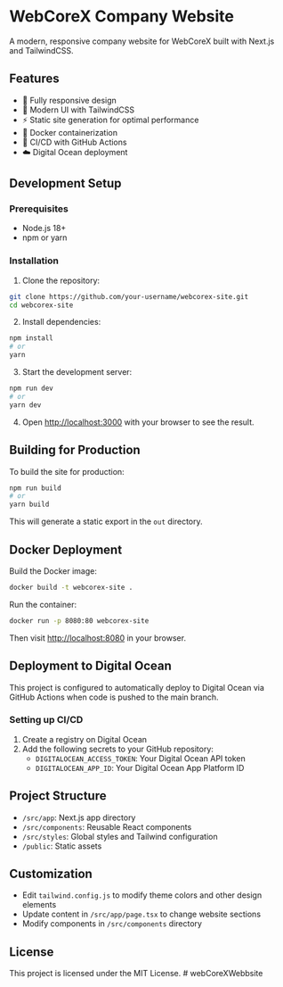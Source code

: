 # WebCoreX Company Website

A modern, responsive company website for WebCoreX built with Next.js and TailwindCSS.

## Features

- 📱 Fully responsive design
- 🎨 Modern UI with TailwindCSS
- ⚡ Static site generation for optimal performance
- 🐳 Docker containerization
- 🚀 CI/CD with GitHub Actions
- ☁️ Digital Ocean deployment

## Development Setup

### Prerequisites

- Node.js 18+
- npm or yarn

### Installation

1. Clone the repository:
```bash
git clone https://github.com/your-username/webcorex-site.git
cd webcorex-site
```

2. Install dependencies:
```bash
npm install
# or
yarn
```

3. Start the development server:
```bash
npm run dev
# or
yarn dev
```

4. Open [http://localhost:3000](http://localhost:3000) with your browser to see the result.

## Building for Production

To build the site for production:

```bash
npm run build
# or
yarn build
```

This will generate a static export in the `out` directory.

## Docker Deployment

Build the Docker image:

```bash
docker build -t webcorex-site .
```

Run the container:

```bash
docker run -p 8080:80 webcorex-site
```

Then visit [http://localhost:8080](http://localhost:8080) in your browser.

## Deployment to Digital Ocean

This project is configured to automatically deploy to Digital Ocean via GitHub Actions when code is pushed to the main branch.

### Setting up CI/CD

1. Create a registry on Digital Ocean
2. Add the following secrets to your GitHub repository:
   - `DIGITALOCEAN_ACCESS_TOKEN`: Your Digital Ocean API token
   - `DIGITALOCEAN_APP_ID`: Your Digital Ocean App Platform ID

## Project Structure

- `/src/app`: Next.js app directory
- `/src/components`: Reusable React components
- `/src/styles`: Global styles and Tailwind configuration
- `/public`: Static assets

## Customization

- Edit `tailwind.config.js` to modify theme colors and other design elements
- Update content in `/src/app/page.tsx` to change website sections
- Modify components in `/src/components` directory

## License

This project is licensed under the MIT License. #   w e b C o r e X W e b b s i t e  
 